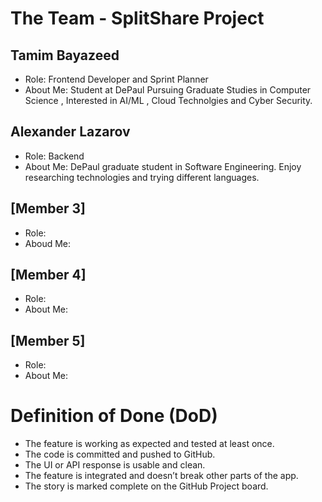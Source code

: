 # The Team - SplitShare Project

## Tamim Bayazeed
- Role: Frontend Developer and Sprint Planner
- About Me: Student at DePaul Pursuing Graduate Studies in Computer Science , Interested in AI/ML , Cloud Technolgies and Cyber Security.
## Alexander Lazarov
- Role: Backend 
- About Me: DePaul graduate student in Software Engineering. Enjoy researching technologies and trying different languages.

## [Member 3]
- Role:
- Aboud Me:

## [Member 4]
- Role:
- About Me:

## [Member 5]
- Role:
- About Me:

# Definition of Done (DoD)
- The feature is working as expected and tested at least once.
- The code is committed and pushed to GitHub.
- The UI or API response is usable and clean.
- The feature is integrated and doesn’t break other parts of the app.
- The story is marked complete on the GitHub Project board.
